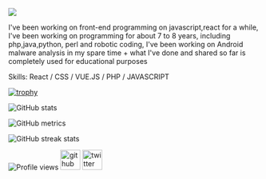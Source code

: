![](https://cdn.discordapp.com/attachments/837159338841866294/878664066141417552/ou.PNG)

I've been working on front-end programming on javascript,react for a while, I've been working on programming for about 7 to 8 years, including php,java,python, perl and robotic coding, I've been working on Android malware analysis in my spare time + what I've done and shared so far is completely used for educational purposes



Skills: React / CSS / VUE.JS / PHP / JAVASCRIPT




[![trophy](https://github-profile-trophy.vercel.app/?username=ryo-ma&theme=flat)](https://github.com/ryo-ma/github-profile-trophy)

![GitHub stats](https://github-readme-stats.vercel.app/api?username=rootkeygen&show_icons=true)  

![GitHub metrics](https://metrics.lecoq.io/rootkeygen)  

![GitHub streak stats](https://github-readme-streak-stats.herokuapp.com/?user=rootkeygen)  

![Profile views](https://gpvc.arturio.dev/rootkeygen)  [<img src='https://cdn.jsdelivr.net/npm/simple-icons@3.0.1/icons/github.svg' alt='github' height='40'>](https://github.com/rootkeygen)  [<img src='https://cdn.jsdelivr.net/npm/simple-icons@3.0.1/icons/twitter.svg' alt='twitter' height='40'>](https://twitter.com/@k3ygen1)  
